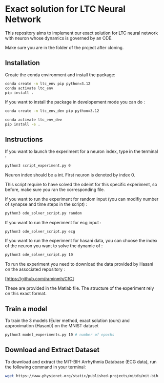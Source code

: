 # Exact solution for LTC Neural Network

This repository aims to implement our exact solution for LTC neural network with neuron whose dynamics is governed by an ODE.

Make sure you are in the folder of the project after cloning.

## Installation

Create the conda environment and install the package:

```bash
conda create -n ltc_env pip python=3.12
conda activate ltc_env
pip install .
```

If you want to install the package in  developement mode you can do : 

```bash
conda create -n ltc_env_dev pip python=3.12

conda activate ltc_env_dev
pip install -e .
```

## Instructions 

If you want to launch the experiment for a neuron index, type in the terminal : 


```bash
python3 script_experiment.py 0
```

Neuron index should be a int. First neuron is denoted by index 0.

This script require to have solved the odeint for this specific experiment, so before, make sure you ran the corresponding file. 

If you want to run the experiment for random input (you can modifiy number of synapse and time steps in the script) :

```bash
python3 ode_solver_script.py random 
```

If you want to run the experiment for ecg input :

```bash
python3 ode_solver_script.py ecg 
```

If you want to run the experiment for hasani data, you can choose the index of the neuron you want to solve the dynamic of :

```bash
python3 ode_solver_script.py 10
```
To run the experiment you need to download the data provided by Hasani on the associated repository : 

[https://github.com/raminmh/CfC]


These are provided in the Matlab file. The structure of the experiment rely on this exact format.

## Train a model 

To train the 3 models (Euler method, exact solution (ours) and approximation (Hasani)) on the MNIST dataset

```bash
python3 model_experiments.py 10 # number of epochs
```

## Download and Extract Dataset

To download and extract the MIT-BIH Arrhythmia Database (ECG data), run the following command in your terminal:

```bash
wget https://www.physionet.org/static/published-projects/mitdb/mit-bih-arrhythmia-database-1.0.0.zip && unzip mit-bih-arrhythmia-database-1.0.0.zip && rm mit-bih-arrhythmia-database-1.0.0.zip
